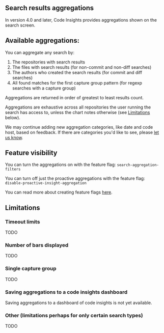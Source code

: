 ## Search results aggregations

In version 4.0 and later, Code Insights provides aggregations shown on the search screen.

## Available aggregations: 

You can aggregate any search by: 

1. The repositories with search results
1. The files with search results (for non-commit and non-diff searches)
1. The authors who created the search results (for commit and diff searches)
1. All found matches for the first capture group pattern (for regexp searches with a capture group)

Aggregations are returned in order of greatest to least results count. 

Aggregations are exhaustive across all repositories the user running the search has access to, unless the chart notes otherwise (see [Limitations](#limitations) below). 

We may continue adding new aggregation categories, like date and code host, based on feedback. If there are categories you'd like to see, please [let us know](mailto:feedback@sourcegraph.com).

## Feature visibility

You can turn the aggregations on with the feature flag: `search-aggregation-filters`

You can turn off just the proactive aggregations with the feature flag: `disable-proactive-insight-aggregation`

You can read more about creating feature flags [here](../../dev/how-to/use_feature_flags.md#create-a-feature-flag).

## Limitations

### Timeout limits

TODO

### Number of bars displayed

TODO

### Single capture group 

TODO 

### Saving aggregations to a code insights dashboard

Saving aggregations to a dashboard of code insights is not yet available. 

### Other (limitations perhaps for only certain search types)

TODO

